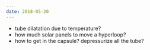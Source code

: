 ```yaml
---
date: 2018-05-20
---
```

- tube dilatation due to temperature?
- how much solar panels to move a hyperloop?
- how to get in the capsule? depressurize all the tube?
